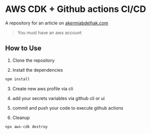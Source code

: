 # AWS CDK + Github actions CI/CD

A repository for an article on
[akermiabdelhak.com](https://akermiabdelhak.com/blog/aws-cdk-github-actions-ci-cd) 

> You must have an aws account

## How to Use

1. Clone the repository

2. Install the dependencies

```bash
npm install
```

3. Create new aws profile via cli

4. add your secrets variables via github cli or ui

5. commit and push your code to execute github actions

6. Cleanup

```bash
npx aws-cdk destroy
```